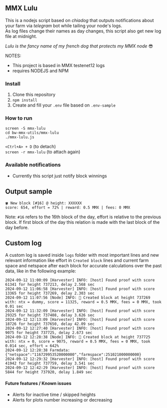 ## MMX Lulu
  
This is a nodejs script based on *chiadog* that outputs notifications about your farm via *telegram* bot while tailing your node's logs.  
As log files change their names as day changes, this script also get new log file at midnight.  
  
*Lulu is the fancy name of my french dog that protects my MMX node* 😎  
  
  
NOTES:
  
- This project is based in MMX testenet12 logs  
- requires NODEJS and NPM  
  
  
### Install
  
1. Clone this repository  
2. `npm install`  
3. Create and fill your `.env` file based on `.env-sample`  
    
### How to run
  
```
screen -S mmx-lulu
cd bw-mmx-utils/mmx-lulu
./mmx-lulu.js
```
   
`<Ctrl+A> + D` (to detach)  
`screen -r mmx-lulu` (to attach again)  
  
  
### Available notifications
  
 - Currently this script just notify block winnings
  
  
## Output sample
  
```
🍀 New block [#16] @ height: XXXXXX
score: 654, effort = 72% | reward: 0.5 MMX | fees: 0 MMX
```
  
Note: `#16` refers to the 16th block of the day, effort is relative to the previous block. If first block of the day this relation is made with the last block of the day before.
  
  
## Custom log  
  
A custom log is saved inside `logs` folder with most important lines and new relevant information like effort in `Created block` lines and current farm space and netspace after each block for accurate calculations over the past data, like in the following example:

```
2024-09-12 11:00:09 [Harvester] INFO: [host] Found proof with score 61341 for height 737213, delay 2.568 sec
2024-09-12 11:06:58 [Harvester] INFO: [host] Found proof with score 13365 for height 737269, delay 2.303 sec
2024-09-12 11:07:56 [Node] INFO: 🤑 Created block at height 737269 with: ntx = dummy, score = 11325, reward = 0.5 MMX, fees = 0 MMX, took 0.01 sec
2024-09-12 11:32:09 [Harvester] INFO: [host] Found proof with score 29325 for height 737408, delay 3.626 sec
2024-09-12 12:13:09 [Harvester] INFO: [host] Found proof with score 18726 for height 737650, delay 42.09 sec
2024-09-12 12:27:40 [Harvester] INFO: [host] Found proof with score 9075 for height 737725, delay 2.673 sec
2024-09-12 12:28:38 [Node] INFO: 🤑 Created block at height 737725 with: ntx = 0, score = 9075, reward = 0.5 MMX, fees = 0 MMX, took 0.014 sec, effort = 642%
2024-09-12 12:28:38 Farmdata: {"netspace":"116729953520000000","farmspace":251021000000000}
2024-09-12 12:29:32 [Harvester] INFO: [host] Found proof with score 41942 for height 737759, delay 3.541 sec
2024-09-12 12:42:29 [Harvester] INFO: [host] Found proof with score 5844 for height 737920, delay 1.849 sec
```
  
  
#### Future features / Known issues
  
  - Alerts for inactive time / skipped heights  
  - Alerts for plots number increasing or decreasing  
    